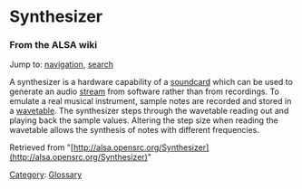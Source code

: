 Synthesizer
===========

### From the ALSA wiki

Jump to: [navigation](#mw-head), [search](#p-search)

A synthesizer is a hardware capability of a
[soundcard](/Soundcard "Soundcard") which can be used to generate an
audio [stream](/Stream "Stream") from software rather than from
recordings. To emulate a real musical instrument, sample notes are
recorded and stored in a
[wavetable](?title=Wavetable&action=edit&redlink=1 "Wavetable (page does not exist)").
The synthesizer steps through the wavetable reading out and playing back
the sample values. Altering the step size when reading the wavetable
allows the synthesis of notes with different frequencies.

Retrieved from
"[http://alsa.opensrc.org/Synthesizer](http://alsa.opensrc.org/Synthesizer)"

[Category](/Special:Categories "Special:Categories"):
[Glossary](/Category:Glossary "Category:Glossary")

